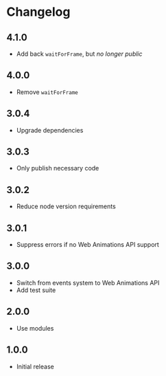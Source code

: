 # Changelog

## 4.1.0

- Add back `waitForFrame`, but _no longer public_

## 4.0.0

- Remove `waitForFrame`

## 3.0.4

- Upgrade dependencies

## 3.0.3

- Only publish necessary code

## 3.0.2

- Reduce node version requirements

## 3.0.1

- Suppress errors if no Web Animations API support

## 3.0.0

- Switch from events system to Web Animations API
- Add test suite

## 2.0.0

- Use modules

## 1.0.0

- Initial release
